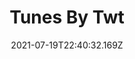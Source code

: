 ---
title: Tunes By Twt
date: "2021-07-19T22:40:32.169Z"
category: bot
tags: ['python', 'tweepy', 'spotipy', 'aws']
image: './image.jpg'
github: 'https://twitter.com/tunesbytwt'
description: "IN PROGRESS. Tweets once a day at 12 AM PST asking for song recommendations. Twitter users can reply to the tweet with a song and artist. After 24 hours, the bot will get the reply with the most likes and add its song to a public Spotify playlist."
---